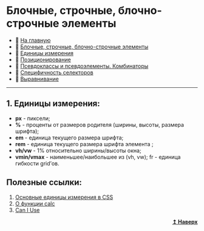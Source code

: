 # Блочные, строчные, блочно-строчные элементы
- :page_with_curl: [На главную](../../../README.md)<br>
- :page_with_curl: [Блочные, строчные, блочно-строчные элементы](./block_inline_inline-block.md)<br>
- :page_with_curl: [Единицы измерения](./units.md)<br>
- :page_with_curl: [Позиционирование](./position.md)<br>
- :page_with_curl: [Псевдоклассы и псевдоэлементы. Комбинаторы](./pseudo_classes_pseudo-elements_combinators.md)<br>
- :page_with_curl: [Специфичность селекторов](./specificity.md)<br>
- :page_with_curl: [Выравнивание](./specificity.md)<br>
---
## 1. Единицы измерения:
- <b>px</b> - пиксели;
- <b>%</b> - проценты от размеров родителя (ширины, высоты, размера шрифта);
- <b>em</b> - единица текущего размера шрифта;
- <b>rem</b> - единица текущего размера шрифта элемента <html>;
- <b>vh/vw</b> -  1% относительно ширины/высоты окна;
- <b>vmin/vmax</b> - наименьшее/наибольшее из (vh, vw);
fr - единица гибкости grid’ов.

## Полезные ссылки:
1. [Основные единицы измерения в CSS](https://learn.javascript.ru/css-units)
2. [О функции calc](https://developer.mozilla.org/ru/docs/Web/CSS/calc())
3. [Can I Use](https://caniuse.com/)
<div align="right">
  <b><a href="#">↥ Наверх</a></b>
</div>